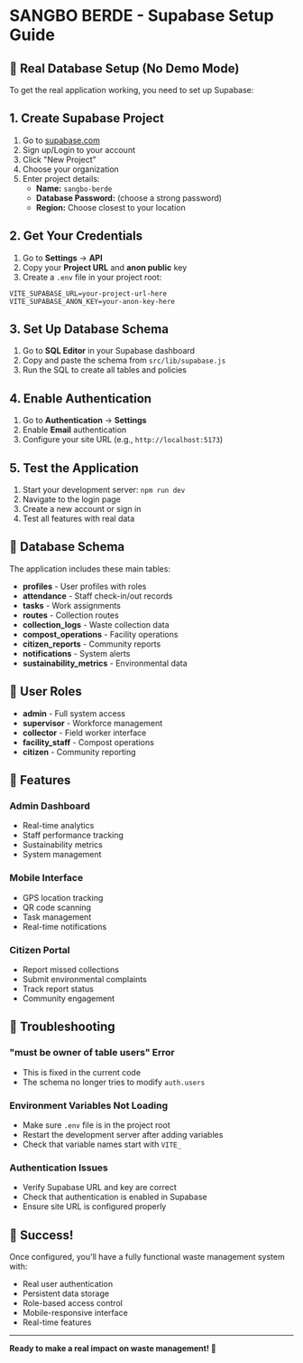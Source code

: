 # SANGBO BERDE - Supabase Setup Guide

## 🚀 Real Database Setup (No Demo Mode)

To get the real application working, you need to set up Supabase:

## 1. Create Supabase Project

1. Go to [supabase.com](https://supabase.com)
2. Sign up/Login to your account
3. Click "New Project"
4. Choose your organization
5. Enter project details:
   - **Name:** `sangbo-berde`
   - **Database Password:** (choose a strong password)
   - **Region:** Choose closest to your location

## 2. Get Your Credentials

1. Go to **Settings** → **API**
2. Copy your **Project URL** and **anon public** key
3. Create a `.env` file in your project root:

```env
VITE_SUPABASE_URL=your-project-url-here
VITE_SUPABASE_ANON_KEY=your-anon-key-here
```

## 3. Set Up Database Schema

1. Go to **SQL Editor** in your Supabase dashboard
2. Copy and paste the schema from `src/lib/supabase.js`
3. Run the SQL to create all tables and policies

## 4. Enable Authentication

1. Go to **Authentication** → **Settings**
2. Enable **Email** authentication
3. Configure your site URL (e.g., `http://localhost:5173`)

## 5. Test the Application

1. Start your development server: `npm run dev`
2. Navigate to the login page
3. Create a new account or sign in
4. Test all features with real data

## 🔧 Database Schema

The application includes these main tables:
- **profiles** - User profiles with roles
- **attendance** - Staff check-in/out records
- **tasks** - Work assignments
- **routes** - Collection routes
- **collection_logs** - Waste collection data
- **compost_operations** - Facility operations
- **citizen_reports** - Community reports
- **notifications** - System alerts
- **sustainability_metrics** - Environmental data

## 🎯 User Roles

- **admin** - Full system access
- **supervisor** - Workforce management
- **collector** - Field worker interface
- **facility_staff** - Compost operations
- **citizen** - Community reporting

## 📱 Features

### Admin Dashboard
- Real-time analytics
- Staff performance tracking
- Sustainability metrics
- System management

### Mobile Interface
- GPS location tracking
- QR code scanning
- Task management
- Real-time notifications

### Citizen Portal
- Report missed collections
- Submit environmental complaints
- Track report status
- Community engagement

## 🚨 Troubleshooting

### "must be owner of table users" Error
- This is fixed in the current code
- The schema no longer tries to modify `auth.users`

### Environment Variables Not Loading
- Make sure `.env` file is in the project root
- Restart the development server after adding variables
- Check that variable names start with `VITE_`

### Authentication Issues
- Verify Supabase URL and key are correct
- Check that authentication is enabled in Supabase
- Ensure site URL is configured properly

## 🎉 Success!

Once configured, you'll have a fully functional waste management system with:
- Real user authentication
- Persistent data storage
- Role-based access control
- Mobile-responsive interface
- Real-time features

---

**Ready to make a real impact on waste management! 🌱**
